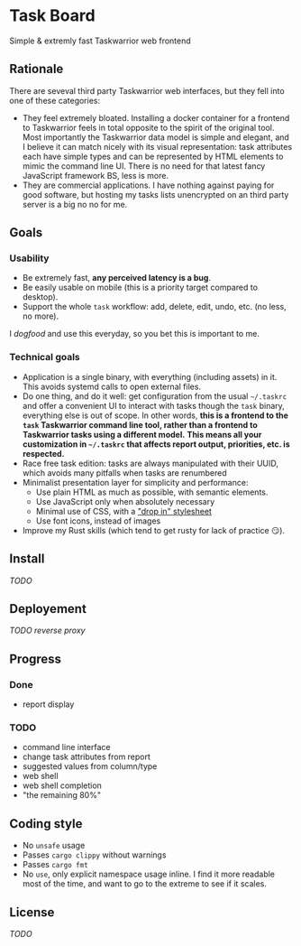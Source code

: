 Task Board
==========

Simple & extremly fast Taskwarrior web frontend


## Rationale

There are seveval third party Taskwarrior web interfaces, but they fell into one of these categories:

* They feel extremely bloated. Installing a docker container for a frontend to Taskwarrior feels in total opposite to the spirit of the original tool. Most importantly the Taskwarrior data model is simple and elegant, and I believe it can match nicely with its visual representation: task attributes each have simple types and can be represented by HTML elements to mimic the command line UI. There is no need for that latest fancy JavaScript framework BS, less is more.
* They are commercial applications. I have nothing against paying for good software, but hosting my tasks lists unencrypted on an third party server is a big no no for me.


## Goals

### Usability

* Be extremely fast, **any perceived latency is a bug**.
* Be easily usable on mobile (this is a priority target compared to desktop).
* Support the whole `task` workflow: add, delete, edit, undo, etc. (no less, no more).

I *dogfood* and use this everyday, so you bet this is important to me.

### Technical goals

* Application is a single binary, with everything (including assets) in it. This avoids systemd calls to open external files.
* Do one thing, and do it well: get configuration from the usual `~/.taskrc` and offer a convenient UI to interact with tasks though the `task` binary, everything else is out of scope. In other words, **this is a frontend to the `task` Taskwarrior command line tool, rather than a frontend to Taskwarrior tasks using a different model.**
**This means all your customization in `~/.taskrc` that affects report output, priorities, etc. is respected.**
* Race free task edition: tasks are always manipulated with their UUID, which avoids many pitfalls when tasks are renumbered
* Minimalist presentation layer for simplicity and performance:
    * Use plain HTML as much as possible, with semantic elements.
    * Use JavaScript only when absolutely necessary
    * Minimal use of CSS, with a ["drop in" stylesheet](https://github.com/dohliam/dropin-minimal-css#list-of-frameworks)
    * Use font icons, instead of images
* Improve my Rust skills (which tend to get rusty for lack of practice :smirk:).


## Install

*TODO*


## Deployement

*TODO reverse proxy*


## Progress

### Done

* report display

### TODO

* command line interface
* change task attributes from report
* suggested values from column/type
* web shell
* web shell completion
* "the remaining 80%"


## Coding style

* No `unsafe` usage
* Passes `cargo clippy` without warnings
* Passes `cargo fmt`
* No `use`, only explicit namespace usage inline.
I find it more readable most of the time, and want to go to the extreme to see if it scales.


## License

*TODO*
